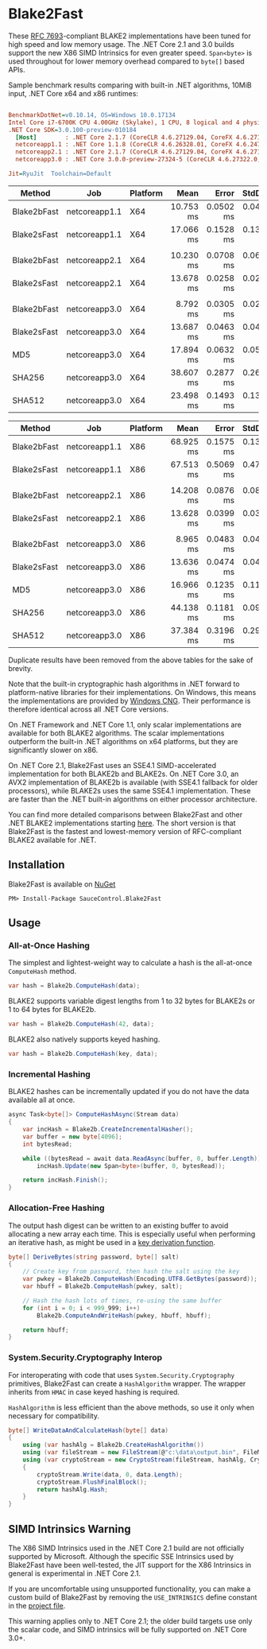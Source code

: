 Blake2Fast
==========

These [RFC 7693](https://tools.ietf.org/html/rfc7693)-compliant BLAKE2 implementations have been tuned for high speed and low memory usage.  The .NET Core 2.1 and 3.0 builds support the new X86 SIMD Intrinsics for even greater speed.  `Span<byte>` is used throughout for lower memory overhead compared to `byte[]` based APIs.

Sample benchmark results comparing with built-in .NET algorithms, 10MiB input, .NET Core x64 and x86 runtimes:

``` ini

BenchmarkDotNet=v0.10.14, OS=Windows 10.0.17134
Intel Core i7-6700K CPU 4.00GHz (Skylake), 1 CPU, 8 logical and 4 physical cores
.NET Core SDK=3.0.100-preview-010184
  [Host]        : .NET Core 2.1.7 (CoreCLR 4.6.27129.04, CoreFX 4.6.27129.04), 64bit RyuJIT
  netcoreapp1.1 : .NET Core 1.1.8 (CoreCLR 4.6.26328.01, CoreFX 4.6.24705.01), 64bit RyuJIT
  netcoreapp2.1 : .NET Core 2.1.7 (CoreCLR 4.6.27129.04, CoreFX 4.6.27129.04), 64bit RyuJIT
  netcoreapp3.0 : .NET Core 3.0.0-preview-27324-5 (CoreCLR 4.6.27322.0, CoreFX 4.7.19.7311), 64bit RyuJIT

Jit=RyuJit  Toolchain=Default

```
|      Method |           Job | Platform |      Mean |     Error |    StdDev | Allocated |
|------------ |-------------- |--------- |----------:|----------:|----------:|----------:|
| Blake2bFast | netcoreapp1.1 |      X64 | 10.753 ms | 0.0502 ms | 0.0445 ms |       0 B |
| Blake2sFast | netcoreapp1.1 |      X64 | 17.066 ms | 0.1528 ms | 0.1355 ms |       0 B |
|             |               |          |           |           |           |           |
| Blake2bFast | netcoreapp2.1 |      X64 | 10.230 ms | 0.0708 ms | 0.0662 ms |       0 B |
| Blake2sFast | netcoreapp2.1 |      X64 | 13.678 ms | 0.0258 ms | 0.0216 ms |       0 B |
|             |               |          |           |           |           |           |
| Blake2bFast | netcoreapp3.0 |      X64 |  8.792 ms | 0.0305 ms | 0.0254 ms |       0 B |
| Blake2sFast | netcoreapp3.0 |      X64 | 13.687 ms | 0.0463 ms | 0.0433 ms |       0 B |
|         MD5 | netcoreapp3.0 |      X64 | 17.894 ms | 0.0632 ms | 0.0561 ms |       0 B |
|      SHA256 | netcoreapp3.0 |      X64 | 38.607 ms | 0.2877 ms | 0.2691 ms |       0 B |
|      SHA512 | netcoreapp3.0 |      X64 | 23.498 ms | 0.1493 ms | 0.1397 ms |     304 B |

|      Method |           Job | Platform |      Mean |     Error |    StdDev | Allocated |
|------------ |-------------- |--------- |----------:|----------:|----------:|----------:|
| Blake2bFast | netcoreapp1.1 |      X86 | 68.925 ms | 0.1575 ms | 0.1315 ms |       0 B |
| Blake2sFast | netcoreapp1.1 |      X86 | 67.513 ms | 0.5069 ms | 0.4742 ms |       0 B |
|             |               |          |           |           |           |           |
| Blake2bFast | netcoreapp2.1 |      X86 | 14.208 ms | 0.0876 ms | 0.0819 ms |       0 B |
| Blake2sFast | netcoreapp2.1 |      X86 | 13.628 ms | 0.0399 ms | 0.0333 ms |       0 B |
|             |               |          |           |           |           |           |
| Blake2bFast | netcoreapp3.0 |      X86 |  8.965 ms | 0.0483 ms | 0.0452 ms |       0 B |
| Blake2sFast | netcoreapp3.0 |      X86 | 13.636 ms | 0.0474 ms | 0.0443 ms |       0 B |
|         MD5 | netcoreapp3.0 |      X86 | 16.966 ms | 0.1235 ms | 0.1155 ms |       0 B |
|      SHA256 | netcoreapp3.0 |      X86 | 44.138 ms | 0.1181 ms | 0.0986 ms |       0 B |
|      SHA512 | netcoreapp3.0 |      X86 | 37.384 ms | 0.3196 ms | 0.2989 ms |       0 B |

Duplicate results have been removed from the above tables for the sake of brevity.

Note that the built-in cryptographic hash algorithms in .NET forward to platform-native libraries for their implementations.  On Windows, this means the implementations are provided by [Windows CNG](https://docs.microsoft.com/en-us/windows/desktop/seccng/cng-portal).  Their performance is therefore identical across all .NET Core versions.

On .NET Framework and .NET Core 1.1, only scalar implementations are available for both BLAKE2 algorithms.  The scalar implementations outperform the built-in .NET algorithms on x64 platforms, but they are significantly slower on x86.

On .NET Core 2.1, Blake2Fast uses an SSE4.1 SIMD-accelerated implementation for both BLAKE2b and BLAKE2s.  On .NET Core 3.0, an AVX2 implementation of BLAKE2b is available (with SSE4.1 fallback for older processors), while BLAKE2s uses the same SSE4.1 implementation.  These are faster than the .NET built-in algorithms on either processor architecture.

You can find more detailed comparisons between Blake2Fast and other .NET BLAKE2 implementations starting [here](https://photosauce.net/blog/post/fast-hashing-with-blake2-part-1-nuget-is-a-minefield).  The short version is that Blake2Fast is the fastest and lowest-memory version of RFC-compliant BLAKE2 available for .NET.

Installation
------------

Blake2Fast is available on [NuGet](https://www.nuget.org/packages/SauceControl.Blake2Fast/)

```
PM> Install-Package SauceControl.Blake2Fast
```

Usage
-----

### All-at-Once Hashing

The simplest and lightest-weight way to calculate a hash is the all-at-once `ComputeHash` method.

```C#
var hash = Blake2b.ComputeHash(data);
```

BLAKE2 supports variable digest lengths from 1 to 32 bytes for BLAKE2s or 1 to 64 bytes for BLAKE2b.

```C#
var hash = Blake2b.ComputeHash(42, data);
```

BLAKE2 also natively supports keyed hashing.

```C#
var hash = Blake2b.ComputeHash(key, data);
```

### Incremental Hashing

BLAKE2 hashes can be incrementally updated if you do not have the data available all at once.

```C#
async Task<byte[]> ComputeHashAsync(Stream data)
{
    var incHash = Blake2b.CreateIncrementalHasher();
    var buffer = new byte[4096];
    int bytesRead;

    while ((bytesRead = await data.ReadAsync(buffer, 0, buffer.Length)) > 0)
        incHash.Update(new Span<byte>(buffer, 0, bytesRead));

    return incHash.Finish();
}
```

### Allocation-Free Hashing

The output hash digest can be written to an existing buffer to avoid allocating a new array each time.  This is especially useful when performing an iterative hash, as might be used in a [key derivation function](https://en.wikipedia.org/wiki/Key_derivation_function).

```C#
byte[] DeriveBytes(string password, byte[] salt)
{
    // Create key from password, then hash the salt using the key
    var pwkey = Blake2b.ComputeHash(Encoding.UTF8.GetBytes(password));
    var hbuff = Blake2b.ComputeHash(pwkey, salt);

    // Hash the hash lots of times, re-using the same buffer
    for (int i = 0; i < 999_999; i++)
        Blake2b.ComputeAndWriteHash(pwkey, hbuff, hbuff);

    return hbuff;
}
```

### System.Security.Cryptography Interop

For interoperating with code that uses `System.Security.Cryptography` primitives, Blake2Fast can create a `HashAlgorithm` wrapper.  The wrapper inherits from `HMAC` in case keyed hashing is required.

`HashAlgorithm` is less efficient than the above methods, so use it only when necessary for compatibility.

```C#
byte[] WriteDataAndCalculateHash(byte[] data)
{
    using (var hashAlg = Blake2b.CreateHashAlgorithm())
    using (var fileStream = new FileStream(@"c:\data\output.bin", FileMode.Create))
    using (var cryptoStream = new CryptoStream(fileStream, hashAlg, CryptoStreamMode.Write))
    {
        cryptoStream.Write(data, 0, data.Length);
        cryptoStream.FlushFinalBlock();
        return hashAlg.Hash;
    }
}
```

SIMD Intrinsics Warning
-----------------------

The X86 SIMD Intrinsics used in the .NET Core 2.1 build are not officially supported by Microsoft.  Although the specific SSE Intrinsics used by Blake2Fast have been well-tested, the JIT support for the X86 Intrinsics in general is experimental in .NET Core 2.1.

If you are uncomfortable using unsupported functionality, you can make a custom build of Blake2Fast by removing the `USE_INTRINSICS` define constant in the [project file](src/Blake2Fast/Blake2Fast.csproj).

This warning applies only to .NET Core 2.1; the older build targets use only the scalar code, and SIMD intrinsics will be fully supported on .NET Core 3.0+.
